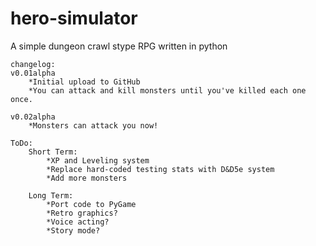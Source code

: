 # hero-simulator
A simple dungeon crawl stype RPG written in python

```
changelog:
v0.01alpha
	*Initial upload to GitHub
	*You can attack and kill monsters until you've killed each one once.
	
v0.02alpha
	*Monsters can attack you now!

ToDo:
	Short Term:
		*XP and Leveling system
		*Replace hard-coded testing stats with D&D5e system
		*Add more monsters
		
	Long Term:
		*Port code to PyGame
		*Retro graphics?
		*Voice acting?
		*Story mode?
```
